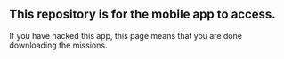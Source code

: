 This repository is for the mobile app to access.
--------
If you have hacked this app, this page means that you are done downloading the missions.
